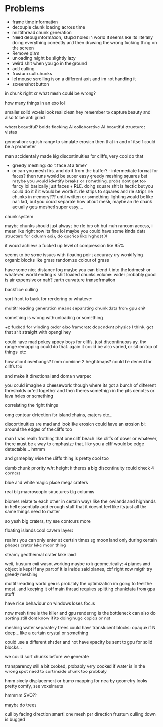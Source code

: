 # Problems
* frame time information
* decouple chunk loading across time
* multithread chunk generation
* Need debug information, stupid holes in world
    It seems like its literally doing everything correctly and then drawing the wrong fucking thing on the screen
* Remove glam
* unloading might be slightly lazy
* weird shit when you go in the ground
* add culling
* frustum cull chunks
* lel mouse scrolling is on a different axis and im not handling it
* screenshot button

in chunk right or what
mesh could be wrong?

how many things in an ebo lol


smaller solid voxels look real clean hey
remember to capture beauty and also to be anti grind

whats beautiful? boids flocking AI
collaborative AI
beautiful structures
vistas



generation: squish range to simulate erosion
then that in and of itself could be a parameter

man accidentally made big discontinuities for cliffs, very cool
do that

* greedy meshing: do it face at a time?
* or can you mesh first and do it from the buffer? - intermediate format for faces? then runs would be super easy
greedy meshing squares but maybe you would identify breaks or something. probs dont get too fancy lol
basically just faces + RLE. doing square shit is hectic but you could do it if it would be worth it. rle strips to squares and rle strips
rle chunks in memory??? until written or something. lighting would be like nah lad, but you could separate
how about mesh, maybe an rle chunk actually gets meshed super easy....

chunk system 

maybe chunks should just always be rle bro
oh but muh random access, i mean like right now its fine lol
maybe you could have some kinda data structure for column axis, do queries like highest X

it would achieve a fucked up level of compression like 95%


seems to be some issues with floating point accuracy
try wonkifying organic blocks like grass
randomize colour of grass

have some nice distance fog
maybe you can blend it into the lodmesh or whatever. world ending is shit
loaded chunks volume: wider probably good
is air expensive or nah?
earth curvature transofrmation

backface culling


sort front to back for rendering or whatever

multithreading generation means separating chunk data from gpu shit

something is wrong with unloading or something

+z fucked for winding order
also framerate dependent physics I think, get that shit straight with opengl hey

could have mad pokey uppey boys for cliffs. just discontinuous ay. the range remapping could do that. again it could be also varied, or sit on top of things, etc

how about overhangs? hmm
combine 2 heightmaps? could be decent for cliffs too

and make it directional and domain warped

you could imagine a cheeseworld though where its got a bunch of different thresholds or'ed together and then theres somethign in the pits
cenotes or lava holes or something

correlating the right things

omg contour detection for island chains, craters etc...

discontinuities are mad and look like erosion
could have an erosion bit around the edges of the cliffs too

man I was really frothing that one cliff beach like cliffs of dover or whatever, there must be a way to emphasize that. like you a cliff would be edge detectable... hmmm

and gameplay wise the cliffs thing is pretty cool too

dumb chunk priority w/rt height if theres a big discontinuity
could check 4 corners

blue and white magic place mega craters

real big macroscopic structures
big columns


biomes relate to each other in certain ways like the lowlands and highlands in hell
essentially add enough stuff that it doesnt feel like its just all the same
things need to matter

so yeah big craters, try use contours more

floating islands
cool cavern layers

realms you can only enter at certain times eg moon land only during certain phases
crater lake moon thing

steamy geothermal crater lake land


well, frustum cull wasnt working
maybe to it geometrically: 4 planes and object is kept if any part of it is inside said planes, cbf right now migth try greedy meshing

multithreading world gen is probably the optimization im going to feel the most.. and keeping it off main thread
requires splitting chunkdata from gpu stuff

have nice behaviour on windows loses focus

now mesh time is the killer and gpu rendering is the bottleneck
can also do sorting
still dont know if its doing huge copies or not

meshing water separately
trees
could have translucent blocks: opaque if N deep... like a certain crystal or something

could use a different shader and not have opacity be sent to gpu for solid blocks...

we could sort chunks before we generate

transparency still a bit cooked, probably very cooked if water is in the wrong spot
need to sort inside chunk too probbaly

hmm pixely displacement or bump mapping for nearby geometry looks pretty comfy, see voxelnauts


hmmmm SVO??

maybe do trees


cull by facing direction smart!
one mesh per direction
frustum culling down is bugged